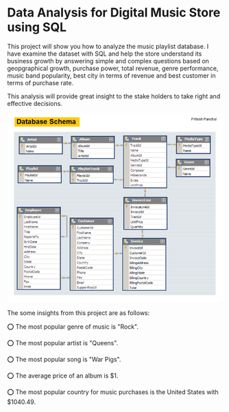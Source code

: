 # Data Analysis for Digital Music Store using SQL

This project will show you how to analyze the music playlist database. I have examine the dataset with SQL and help the store understand its business growth by answering simple and complex questions based on geopgraphical growth, purchase power, total revenue, genre performance, music band popularity, best city in terms of revenue and best customer in terms of purchase rate.

This analysis will provide great insight to the stake holders to take right and effective decisions.

![](https://github.com/priteshpanchall/MusicStoreAnalysis_SQL/blob/main/MusicDatabaseSchema.png)

The some insights from this project are as follows:

⭕ The most popular genre of music is "Rock".

⭕ The most popular artist is "Queens".

⭕ The most popular song is "War Pigs".

⭕ The average price of an album is $1.

⭕ The most popular country for music purchases is the United States with $1040.49.
